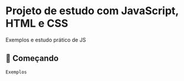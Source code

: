 # Projeto de estudo com JavaScript, HTML e CSS

Exemplos e estudo prático de JS

## 🚀 Começando

```
Exemplos
```